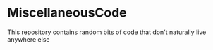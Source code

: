# MiscellaneousCode
This repository contains random bits of code that don't naturally live anywhere else
